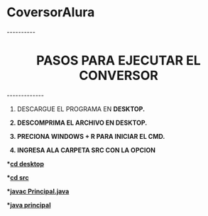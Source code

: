 # CoversorAlura

---------- <h1 align="center"> PASOS PARA EJECUTAR EL CONVERSOR </h1> -------------

1. DESCARGUE EL PROGRAMA EN <Strong>DESKTOP<Strong>.

2. DESCOMPRIMA EL ARCHIVO EN <Strong>DESKTOP<Strong>.

3. <Strong>PRECIONA WINDOWS + R<Strong> PARA INICIAR EL CMD.

4. INGRESA ALA CARPETA SRC CON LA OPCION 

*[<Strong>cd desktop<Strong>](#Título-e-imagen-de-portada)

*[<Strong>cd src<Strong>](#Título-e-imagen-de-portada)

*[<Strong>javac Principal.java<Strong>](#Título-e-imagen-de-portada)

*[<Strong>java principal<Strong>](#Título-e-imagen-de-portada)


